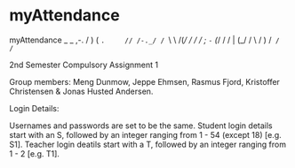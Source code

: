 # myAttendance
myAttendance
                         _
        _        ,-.    / )
       ( `.     // /-._/ /
        `\ \   /(_/ / / /
          ; `-`  (_/ / /
          |       (_/ /
          \          /
           )       /`
          /      /`


2nd Semester Compulsory Assignment 1

Group members:
Meng Dunmow, Jeppe Ehmsen, Rasmus Fjord,  Kristoffer Christensen & Jonas Husted Andersen.

Login Details:

Usernames and passwords are set to be the same. 
Student login details start with an S, followed by an integer ranging from 1 - 54 (except 18) [e.g. S1].
Teacher login deatils start with a T, followed by an integer ranging from 1 - 2 [e.g. T1].
